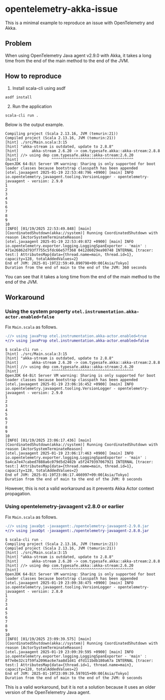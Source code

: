# opentelemetry-akka-issue

This is a minimal example to reproduce an issue with OpenTelemetry and Akka.

## Problem

When using OpenTelemetry Java agent v2.9.0 with Akka, it takes a long time from the end of the main method to the end of the JVM.

## How to reproduce

1. Install scala-cli using asdf

```shell
asdf install
```

2. Run the application

```shell
scala-cli run .
```

Below is the output example.

```
Compiling project (Scala 2.13.16, JVM (temurin:21))
Compiled project (Scala 2.13.16, JVM (temurin:21))
[hint] ./src/Main.scala:3:15
[hint] "akka-stream is outdated, update to 2.8.8"
[hint]      akka-stream 2.6.20 -> com.typesafe.akka::akka-stream:2.8.8
[hint] //> using dep com.typesafe.akka::akka-stream:2.6.20
[hint]               ^^^^^^^^^^^^^^^^^^^^^^^^^^^^^^^^^^^^^
OpenJDK 64-Bit Server VM warning: Sharing is only supported for boot loader classes because bootstrap classpath has been appended
[otel.javaagent 2025-01-19 22:53:48:796 +0900] [main] INFO io.opentelemetry.javaagent.tooling.VersionLogger - opentelemetry-javaagent - version: 2.9.0
1
2
3
4
5
6
7
8
9
10
[INFO] [01/19/2025 22:53:49.848] [main] [CoordinatedShutdown(akka://system)] Running CoordinatedShutdown with reason [ActorSystemTerminateReason]
[otel.javaagent 2025-01-19 22:53:49:872 +0900] [main] INFO io.opentelemetry.exporter.logging.LoggingSpanExporter - 'main' : 471e26862d793f7755c5fdc66e57f368 0412d6029ea90748 INTERNAL [tracer: test:] AttributesMap{data={thread.name=main, thread.id=1}, capacity=128, totalAddedValues=2}
End of JVM: 2025-01-19T22:59:49.890798+09:00[Asia/Tokyo]
Duration from the end of main to the end of the JVM: 360 seconds
```

You can see that it takes a long time from the end of the main method to the end of the JVM.

## Workaround

### Using the system property `otel.instrumentation.akka-actor.enabled=false`

Fix `Main.scala` as follows.

```diff
-//> using javaProp otel.instrumentation.akka-actor.enabled=true
+//> using javaProp otel.instrumentation.akka-actor.enabled=false
```

```
$ scala-cli run .
[hint] ./src/Main.scala:3:15
[hint] "akka-stream is outdated, update to 2.8.8"
[hint]      akka-stream 2.6.20 -> com.typesafe.akka::akka-stream:2.8.8
[hint] //> using dep com.typesafe.akka::akka-stream:2.6.20
[hint]               ^^^^^^^^^^^^^^^^^^^^^^^^^^^^^^^^^^^^^
OpenJDK 64-Bit Server VM warning: Sharing is only supported for boot loader classes because bootstrap classpath has been appended
[otel.javaagent 2025-01-19 23:06:16:452 +0900] [main] INFO io.opentelemetry.javaagent.tooling.VersionLogger - opentelemetry-javaagent - version: 2.9.0
1
2
3
4
5
6
7
8
9
10
[INFO] [01/19/2025 23:06:17.436] [main] [CoordinatedShutdown(akka://system)] Running CoordinatedShutdown with reason [ActorSystemTerminateReason]
[otel.javaagent 2025-01-19 23:06:17:463 +0900] [main] INFO io.opentelemetry.exporter.logging.LoggingSpanExporter - 'main' : 5a4ca7e47cabed7888a6c079d5d2402b a5f2479397067921 INTERNAL [tracer: test:] AttributesMap{data={thread.name=main, thread.id=1}, capacity=128, totalAddedValues=2}
End of JVM: 2025-01-19T23:06:17.466997+09:00[Asia/Tokyo]
Duration from the end of main to the end of the JVM: 0 seconds
```

However, this is not a valid workaround as it prevents Akka Actor context propagation.

### Using opentelemetry-javaagent v2.8.0 or earlier

Fix `Main.scala` as follows.

```diff
-//> using javaOpt -javaagent:./opentelemetry-javaagent-2.9.0.jar
+//> using javaOpt -javaagent:./opentelemetry-javaagent-2.8.0.jar
```

```
$ scala-cli run .
Compiling project (Scala 2.13.16, JVM (temurin:21))
Compiled project (Scala 2.13.16, JVM (temurin:21))
[hint] ./src/Main.scala:3:15
[hint] "akka-stream is outdated, update to 2.8.8"
[hint]      akka-stream 2.6.20 -> com.typesafe.akka::akka-stream:2.8.8
[hint] //> using dep com.typesafe.akka::akka-stream:2.6.20
[hint]               ^^^^^^^^^^^^^^^^^^^^^^^^^^^^^^^^^^^^^
OpenJDK 64-Bit Server VM warning: Sharing is only supported for boot loader classes because bootstrap classpath has been appended
[otel.javaagent 2025-01-19 23:09:38:475 +0900] [main] INFO io.opentelemetry.javaagent.tooling.VersionLogger - opentelemetry-javaagent - version: 2.8.0
1
2
3
4
5
6
7
8
9
10
[INFO] [01/19/2025 23:09:39.575] [main] [CoordinatedShutdown(akka://system)] Running CoordinatedShutdown with reason [ActorSystemTerminateReason]
[otel.javaagent 2025-01-19 23:09:39:595 +0900] [main] INFO io.opentelemetry.exporter.logging.LoggingSpanExporter - 'main' : 8f7e0e32c1f59fa2096ac6e7aa8d1d41 dfd111bdb180a67a INTERNAL [tracer: test:] AttributesMap{data={thread.id=1, thread.name=main}, capacity=128, totalAddedValues=2}
End of JVM: 2025-01-19T23:09:39.597015+09:00[Asia/Tokyo]
Duration from the end of main to the end of the JVM: 0 seconds
```

This is a valid workaround, but it is not a solution because it uses an older version of the OpenTelemetry Java agent.
